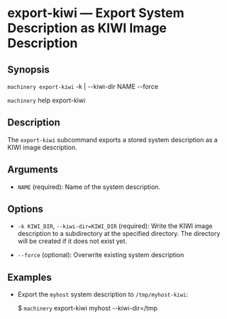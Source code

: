# export-kiwi — Export System Description as KIWI Image Description

## Synopsis

`machinery export-kiwi` -k | --kiwi-dir NAME
   --force

`machinery` help export-kiwi

## Description

The `export-kiwi` subcommand exports a stored system description as a KIWI
image description.

## Arguments

  * `NAME` (required):
    Name of the system description.

## Options

  * `-k KIWI_DIR`, `--kiwi-dir=KIWI_DIR` (required):
    Write the KIWI image description to a subdirectory at the specified directory. The directory
    will be created if it does not exist yet.

  * `--force` (optional):
    Overwrite existing system description

## Examples

 * Export the `myhost` system description to `/tmp/myhost-kiwi`:

    $ `machinery` export-kiwi myhost --kiwi-dir=/tmp
